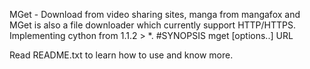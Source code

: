MGet - Download from video sharing sites, manga from mangafox and MGet is also a file downloader which currently support HTTP/HTTPS.
Implementing cython from 1.1.2 > *.
#SYNOPSIS
mget [options..] URL

Read README.txt to learn how to use and know more.
